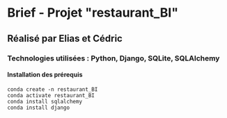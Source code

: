 # Brief - Projet "restaurant_BI"
## Réalisé par Elias et Cédric
### Technologies utilisées : Python, Django, SQLite, SQLAlchemy

#### Installation des prérequis

    conda create -n restaurant_BI
    conda activate restaurant_BI
    conda install sqlalchemy
    conda install django